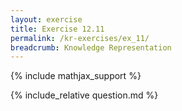 ```yaml
---
layout: exercise
title: Exercise 12.11
permalink: /kr-exercises/ex_11/
breadcrumb: Knowledge Representation
---
```


{% include mathjax_support %}

<div><i class="arrow-up loader" data-chapter="kr-exercises" data-exercise="ex_11" data-rating="0"></i></div>
{% include_relative question.md %}
